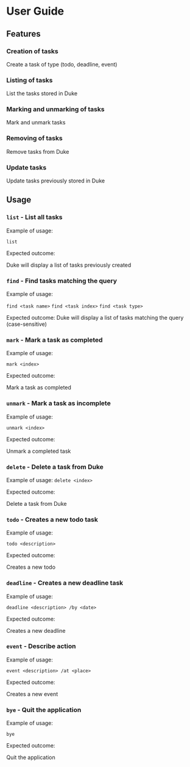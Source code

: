 # User Guide

## Features

### Creation of tasks

Create a task of type (todo, deadline, event)

### Listing of tasks

List the tasks stored in Duke

### Marking and unmarking of tasks

Mark and unmark tasks

### Removing of tasks

Remove tasks from Duke

### Update tasks

Update tasks previously stored in Duke

## Usage

### `list` - List all tasks

Example of usage:

`list`

Expected outcome:

Duke will display a list of tasks previously created



### `find` - Find tasks matching the query

Example of usage:

`find <task name>`
`find <task index>`
`find <task type>`

Expected outcome:
Duke will display a list of tasks matching the query (case-sensitive)



### `mark` - Mark a task as completed

Example of usage:

`mark <index>`

Expected outcome:

Mark a task as completed



### `unmark` - Mark a task as incomplete

Example of usage:

`unmark <index>`

Expected outcome:

Unmark a completed task



### `delete` - Delete a task from Duke

Example of usage:
`delete <index>`

Expected outcome:

Delete a task from Duke




### `todo` - Creates a new todo task

Example of usage:

`todo <description>`

Expected outcome:

Creates a new todo



### `deadline` - Creates a new deadline task

Example of usage:

`deadline <description> /by <date>`

Expected outcome:

Creates a new deadline



### `event` - Describe action

Example of usage:

`event <description> /at <place>`

Expected outcome:

Creates a new event




### `bye` - Quit the application

Example of usage:

`bye`

Expected outcome:

Quit the application

